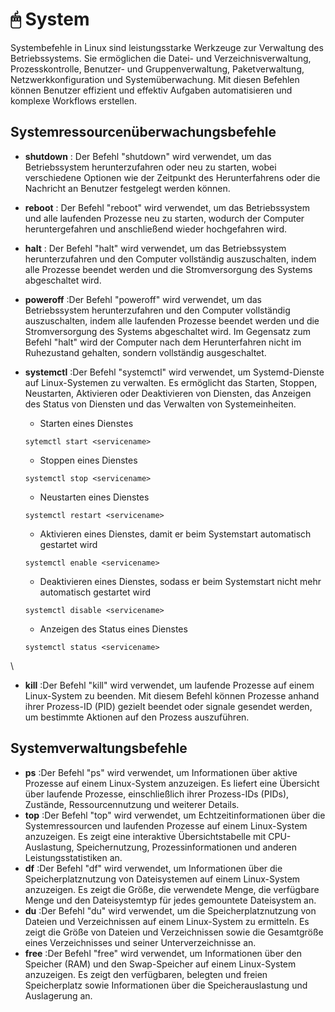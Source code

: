 # 🖱 System

Systembefehle in Linux sind leistungsstarke Werkzeuge zur Verwaltung des Betriebssystems. Sie ermöglichen die Datei- und Verzeichnisverwaltung, Prozesskontrolle, Benutzer- und Gruppenverwaltung, Paketverwaltung, Netzwerkkonfiguration und Systemüberwachung. Mit diesen Befehlen können Benutzer effizient und effektiv Aufgaben automatisieren und komplexe Workflows erstellen.

## Systemressourcenüberwachungsbefehle

-   **shutdown** : Der Befehl "shutdown" wird verwendet, um das Betriebssystem herunterzufahren oder neu zu starten, wobei verschiedene Optionen wie der Zeitpunkt des Herunterfahrens oder die Nachricht an Benutzer festgelegt werden können.
-   **reboot** : Der Befehl "reboot" wird verwendet, um das Betriebssystem und alle laufenden Prozesse neu zu starten, wodurch der Computer heruntergefahren und anschließend wieder hochgefahren wird.
-   **halt** : Der Befehl "halt" wird verwendet, um das Betriebssystem herunterzufahren und den Computer vollständig auszuschalten, indem alle Prozesse beendet werden und die Stromversorgung des Systems abgeschaltet wird.
-   **poweroff** :Der Befehl "poweroff" wird verwendet, um das Betriebssystem herunterzufahren und den Computer vollständig auszuschalten, indem alle laufenden Prozesse beendet werden und die Stromversorgung des Systems abgeschaltet wird. Im Gegensatz zum Befehl "halt" wird der Computer nach dem Herunterfahren nicht im Ruhezustand gehalten, sondern vollständig ausgeschaltet.
-   **systemctl** :Der Befehl "systemctl" wird verwendet, um Systemd-Dienste auf Linux-Systemen zu verwalten. Es ermöglicht das Starten, Stoppen, Neustarten, Aktivieren oder Deaktivieren von Diensten, das Anzeigen des Status von Diensten und das Verwalten von Systemeinheiten.

    -   Starten eines Dienstes

    ```
    sytemctl start <servicename>
    ```

    -   Stoppen eines Dienstes

    ```
    systemctl stop <servicename>
    ```

    -   Neustarten eines Dienstes

    ```
    systemctl restart <servicename>
    ```

    -   Aktivieren eines Dienstes, damit er beim Systemstart automatisch gestartet wird

    ```
    systemctl enable <servicename>
    ```

    -   Deaktivieren eines Dienstes, sodass er beim Systemstart nicht mehr automatisch gestartet wird

    ```
    systemctl disable <servicename>
    ```

    -   Anzeigen des Status eines Dienstes

    ```
    systemctl status <servicename>
    ```

\

-   **kill** :Der Befehl "kill" wird verwendet, um laufende Prozesse auf einem Linux-System zu beenden. Mit diesem Befehl können Prozesse anhand ihrer Prozess-ID (PID) gezielt beendet oder signale gesendet werden, um bestimmte Aktionen auf den Prozess auszuführen.

## Systemverwaltungsbefehle

-   **ps** :Der Befehl "ps" wird verwendet, um Informationen über aktive Prozesse auf einem Linux-System anzuzeigen. Es liefert eine Übersicht über laufende Prozesse, einschließlich ihrer Prozess-IDs (PIDs), Zustände, Ressourcennutzung und weiterer Details.
-   **top** :Der Befehl "top" wird verwendet, um Echtzeitinformationen über die Systemressourcen und laufenden Prozesse auf einem Linux-System anzuzeigen. Es zeigt eine interaktive Übersichtstabelle mit CPU-Auslastung, Speichernutzung, Prozessinformationen und anderen Leistungsstatistiken an.
-   **df** :Der Befehl "df" wird verwendet, um Informationen über die Speicherplatznutzung von Dateisystemen auf einem Linux-System anzuzeigen. Es zeigt die Größe, die verwendete Menge, die verfügbare Menge und den Dateisystemtyp für jedes gemountete Dateisystem an.
-   **du** :Der Befehl "du" wird verwendet, um die Speicherplatznutzung von Dateien und Verzeichnissen auf einem Linux-System zu ermitteln. Es zeigt die Größe von Dateien und Verzeichnissen sowie die Gesamtgröße eines Verzeichnisses und seiner Unterverzeichnisse an.
-   **free** :Der Befehl "free" wird verwendet, um Informationen über den Speicher (RAM) und den Swap-Speicher auf einem Linux-System anzuzeigen. Es zeigt den verfügbaren, belegten und freien Speicherplatz sowie Informationen über die Speicherauslastung und Auslagerung an.
